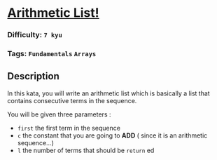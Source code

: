 # [Arithmetic List!](https://www.codewars.com/kata/541da001259d9ca85d000688)

### Difficulty: `7 kyu`

### Tags: `Fundamentals` `Arrays`

## Description

In this kata, you will write an arithmetic list which is basically a list that contains consecutive terms in the sequence.

You will be given three parameters :
- `first` the first term in the sequence
- `c` the constant that you are going to **ADD** ( since it is an arithmetic sequence...)
- `l` the number of terms that should be `return` ed